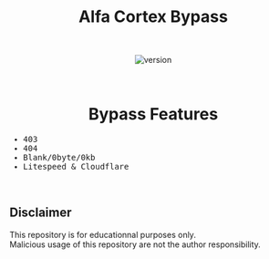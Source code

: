 <div align="center"><h1>Alfa Cortex Bypass</h1></h1></div>
<br>

<div align="center">

![version](https://img.shields.io/badge/VERSION-1.0.0-a3be8c?style=flat-square)

</div>

<br>
<div align="center"><h1>Bypass Features</h1></h1></div>
<samp>

* 403
* 404
* Blank/0byte/0kb
* Litespeed & Cloudflare
  
</samp>

<br>

## Disclaimer

This repository is for educationnal purposes only.
<br>
Malicious usage of this repository are not the author responsibility.
